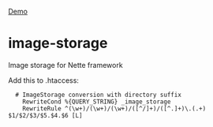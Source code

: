 [Demo](http://ublaboo.paveljanda.com/image-storage)

# image-storage
Image storage for Nette framework

Add this to .htaccess:

```
  # ImageStorage conversion with directory suffix
	RewriteCond %{QUERY_STRING} _image_storage
	RewriteRule ^(\w+)/(\w+)/(\w+)/([^/]+)/([^.]+)\.(.+) $1/$2/$3/$5.$4.$6 [L]
```
